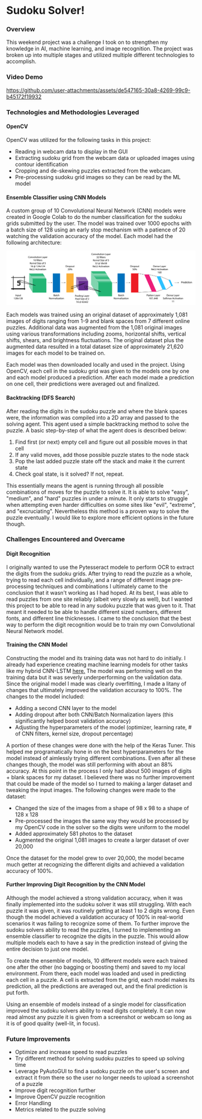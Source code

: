# Sudoku Solver!

### Overview

This weekend project was a challenge I took on to strengthen my knowledge in AI, machine learning, and image recognition. The project was broken up into multiple stages and utilized multiple different technologies to accomplish.

### Video Demo

https://github.com/user-attachments/assets/de547165-30a8-4269-99c9-b45172f19932

### Technologies and Methodologies Leveraged

#### OpenCV

OpenCV was utilized for the following tasks in this project:
- Reading in webcam data to display in the GUI
- Extracting sudoku grid from the webcam data or uploaded images using contour identification
- Cropping and de-skewing puzzles extracted from the webcam.
- Pre-processing sudoku grid images so they can be read by the ML model

#### Ensemble Classifier using CNN Models

A custom group of 10 Convolutional Neural Network (CNN) models were created in Google Colab to do the number classification for the sudoku grids submitted by the user. The model was trained over 1000 epochs with a batch size of 128 using an early stop mechanism with a patience of 20 watching the validation accuracy of the model. Each model had the following architecture:

![Architecture of the CNN model using in the ensemble classifier](./media/model-architecture.jpg)

Each models was trained using an original dataset of approximately 1,081 images of digits ranging from 1-9 and blank spaces from 7 different online puzzles. Additional data was augmented from the 1,081 original images using various transformations including zooms, horizontal shifts, vertical shifts, shears, and brightness fluctuations. The original dataset plus the augmented data resulted in a total dataset size of approximately 21,620 images for each model to be trained on.

Each model was then downloaded locally and used in the project. Using OpenCV, each cell in the sudoku grid was given to the models one by one and each model produced a prediction. After each model made a prediction on one cell, their predictions were averaged out and finalized.

#### Backtracking (DFS Search)

After reading the digits in the sudoku puzzle and where the blank spaces were, the information was compiled into a 2D array and passed to the solving agent. This agent used a simple backtracking method to solve the puzzle. A basic step-by-step of what the agent does is described below:

1. Find first (or next) empty cell and figure out all possible moves in that cell
2. If any valid moves, add those possible puzzle states to the node stack
3. Pop the last added puzzle state off the stack and make it the current state
4. Check goal state, is it solved? If not, repeat.

This essentially means the agent is running through all possible combinations of moves for the puzzle to solve it. It is able to solve "easy", "medium", and "hard" puzzles in under a minute. It only starts to struggle when attempting even harder difficulties on some sites like "evil", "extreme", and "excruciating". Nevertheless this method is a proven way to solve the puzzle eventually. I would like to explore more efficient options in the future though.

### Challenges Encountered and Overcame

#### Digit Recognition

I originally wanted to use the Pytesseract modele to perform OCR to extract the digits from the sudoku grids. After trying to read the puzzle as a whole, trying to read each cell individually, and a range of different image pre-processing techniques and combinations I ultimately came to the conclusion that it wasn't working as I had hoped. At its best, I was able to read puzzles from one site reliably (albeit very slowly as well), but I wanted this project to be able to read in any sudoku puzzle that was given to it. That meant it needed to be able to handle different sized numbers, different fonts, and different line thicknesses. I came to the conclusion that the best way to perform the digit recognition would be to train my own Convolutional Neural Network model.

#### Training the CNN Model

Constructing the model and its training data was not hard to do initially. I already had experience creating machine learning models for other tasks like my hybrid CNN-LSTM [here.](https://github.com/zachrussell12/Hybrid-CNN-LSTM-Time-Series-Forecasting) The model was performing well on the training data but it was severly underperforming on the validation data. Since the original model I made was clearly overfitting, I made a litany of changes that ultimately improved the validation accuracy to 100%. The changes to the model included:
- Adding a second CNN layer to the model
- Adding dropout after both CNN/Batch Normalization layers (this significantly helped boost validation accuracy)
- Adjusting the hyperparameters of the model (optimizer, learning rate, # of CNN filters, kernel size, dropout percentage)

A portion of these changes were done with the help of the Keras Tuner. This helped me programatically hone in on the best hyperparameters for the model instead of aimlessly trying different combinations. Even after all these changes though, the model was still performing with about an 88% accuracy. At this point in the process I only had about 500 images of digits + blank spaces for my dataset. I believed there was no further improvement that could be made of the model so I turned to making a larger dataset and tweaking the input images. The following changes were made to the dataset:
- Changed the size of the images from a shape of 98 x 98 to a shape of 128 x 128
- Pre-processed the images the same way they would be processed by my OpenCV code in the solver so the digits were uniform to the model
- Added approximately 581 photos to the dataset
- Augmented the original 1,081 images to create a larger dataset of over 20,000

Once the dataset for the model grew to over 20,000, the model became much getter at recognizing the different digits and achieved a validation accuracy of 100%.

####  Further Improving Digit Recognition by the CNN Model

Although the model achieved a strong validation accuracy, when it was finally implemented into the sudoku solver it was still struggling. With each puzzle it was given, it was routinely getting at least 1 to 2 digits wrong. Even though the model achieved a validation accuracy of 100% in real-world scenarios it was failing to recognize some of them. To further improve the sudoku solvers ability to read the puzzles, I turned to implementing an ensemble classifier to recognize the digits in the puzzle. This would allow multiple models each to have a say in the prediction instead of giving the entire decision to just one model.

To create the ensemble of models, 10 different models were each trained one after the other (no bagging or boosting them) and saved to my local environment. From there, each model was loaded and used in predicting each cell in a puzzle. A cell is extracted from the grid, each model makes its prediction, all the predictions are averaged out, and the final prediction is put forth.

Using an ensemble of models instead of a single model for classification improved the sudoku solvers ability to read digits completely. It can now read almost any puzzle it is given from a screenshot or webcam so long as it is of good quality (well-lit, in focus).


### Future Improvements

- Optimize and increase speed to read puzzles
- Try different method for solving sudoku puzzles to speed up solving time
- Leverage PyAutoGUI to find a sudoku puzzle on the user's screen and extract it from there so the user no longer needs to upload a screenshot of a puzzle
- Improve digit recognition further
- Improve OpenCV puzzle recognition
- Error Handling
- Metrics related to the puzzle solving
